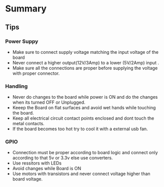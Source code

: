 # Summary 


## Tips

### Power Suppy 

- Make sure to connect supply voltage matching the input voltage of the board
- Never connect a higher output(12V/3Amp) to a lower (5V/2Amp) input .
- Make sure all the connections are proper before supplying the voltage with proper connector.


### Handling

- Never do changes to the board while power is ON and do the changes when its turned OFF or Unplugged.
- Keeep the Board on flat surfaces and avoid wet hands while touching the board.
- Keep all electrical circuit contact points enclosed and dont touch the metal contacts.
- If the board becomes too hot try to cool it with a external usb fan.

### GPIO 

- Connection must be proper according to board logic and connect only according to that 5v or 3.3v else use converters.
- Use ressitors with LEDs
- Avoid changes while Board is ON
- Use motors with transistors and never connect  voltage higher than board voltage.


